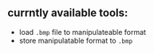 currntly available tools:
---
- load `.bmp` file to manipulateable format
- store manipulatable format to `.bmp`
